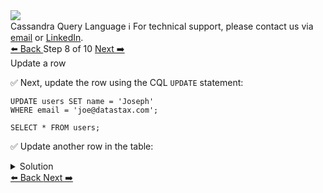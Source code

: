 <!-- TOP -->
<div class="top">
  <img class="scenario-academy-logo" src="https://datastax-academy.github.io/katapod-shared-assets/images/ds-academy-2023.svg" />
  <div class="scenario-title-section">
    <span class="scenario-title">Cassandra Query Language</span>
    <span class="scenario-subtitle">ℹ️ For technical support, please contact us via <a href="mailto:aleksandr.volochnev@datastax.com">email</a> or <a href="https://dtsx.io/aleks">LinkedIn</a>.</span>
  </div>
</div>

<!-- NAVIGATION -->
<div id="navigation-top" class="navigation-top">
 <a href='command:katapod.loadPage?[{"step":"step7"}]'
   class="btn btn-dark navigation-top-left">⬅️ Back
 </a>
<span class="step-count"> Step 8 of 10</span>
 <a href='command:katapod.loadPage?[{"step":"step9"}]'
    class="btn btn-dark navigation-top-right">Next ➡️
  </a>
</div>

<!-- CONTENT -->

<div class="step-title">Update a row</div>

✅ Next, update the row using the CQL `UPDATE` statement:
```
UPDATE users SET name = 'Joseph' 
WHERE email = 'joe@datastax.com';

SELECT * FROM users;
```

✅ Update another row in the table:

<details>
  <summary>Solution</summary> 

```
UPDATE users SET name = 'Jennifer' 
WHERE email = 'jen@datastax.com';

SELECT * FROM users;
```

</details>

<!-- NAVIGATION -->
<div id="navigation-bottom" class="navigation-bottom">
 <a href='command:katapod.loadPage?[{"step":"step7"}]'
   class="btn btn-dark navigation-bottom-left">⬅️ Back
 </a>
 <a href='command:katapod.loadPage?[{"step":"step9"}]'
    class="btn btn-dark navigation-bottom-right">Next ➡️
  </a>
</div>

